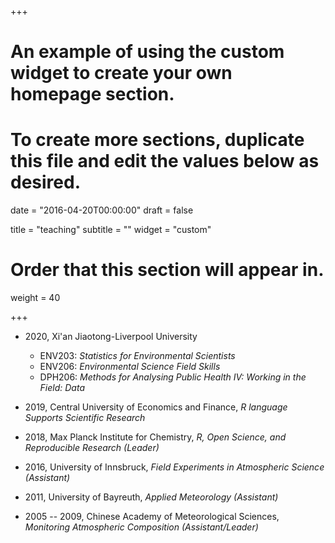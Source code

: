 +++
# An example of using the custom widget to create your own homepage section.
# To create more sections, duplicate this file and edit the values below as desired.

date = "2016-04-20T00:00:00"
draft = false

title = "teaching"
subtitle = ""
widget = "custom"

# Order that this section will appear in.
weight = 40

+++

- 2020, Xi'an Jiaotong-Liverpool University
  - ENV203: *Statistics for Environmental Scientists*
  - ENV206: *Environmental Science Field Skills*
  - DPH206: *Methods for Analysing Public Health IV: Working in the Field: Data*

- 2019, Central University of Economics and Finance, *R language Supports Scientific Research*

- 2018, Max Planck Institute for Chemistry, *R, Open Science, and Reproducible Research (Leader)*

- 2016, University of Innsbruck, *Field Experiments in Atmospheric Science (Assistant)*

- 2011, University of Bayreuth, *Applied Meteorology (Assistant)*

- 2005 -- 2009, Chinese Academy of Meteorological Sciences, *Monitoring Atmospheric Composition (Assistant/Leader)*

